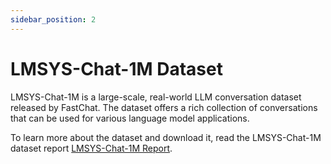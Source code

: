 ```yaml
---
sidebar_position: 2
---
```


# LMSYS-Chat-1M Dataset

LMSYS-Chat-1M is a large-scale, real-world LLM conversation dataset released by FastChat. The dataset offers a rich collection of conversations that can be used for various language model applications.

To learn more about the dataset and download it, read the LMSYS-Chat-1M dataset report [LMSYS-Chat-1M Report](https://lmsys.org/lmsys-chat-1m-report).
